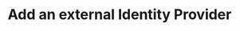 ---
title: Add an external Identity Provider
meta:
  - name: description
    content: Okta supports authentication with external OpenID Connect Identity Providers as well as SAML. Get an overview of the process and prerequisites, as well as the set up instructions.
sections:
- main
---